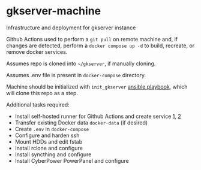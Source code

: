 # gkserver-machine
Infrastructure and deployment for gkserver instance

Github Actions used to perform a `git pull` on remote machine and, if changes are detected, perform a `docker compose up -d` to build, recreate, or remove docker services.

Assumes repo is cloned into `~/gkserver`, if manually cloning. 

Assumes .env file is present in `docker-compose` directory.

Machine should be initialized with `init_gkserver` [ansible playbook](https://github.com/rycolos/gklab-ansible), which will clone this repo as a step. 

Additional tasks required:
* Install self-hosted runner for Github Actions and create service [1](https://docs.github.com/en/actions/hosting-your-own-runners/managing-self-hosted-runners/adding-self-hosted-runners), [2](https://docs.github.com/en/actions/hosting-your-own-runners/managing-self-hosted-runners/configuring-the-self-hosted-runner-application-as-a-service)
* Transfer existing Docker data `docker-data` (if desired)
* Create `.env` in `docker-compose`
* Configure and harden ssh
* Mount HDDs and edit fstab
* Install rclone and configure
* Install syncthing and configure
* Install CyberPower PowerPanel and configure